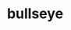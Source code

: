 ---
layout: activities
title: bullseye
emoji: bullseye
permalink: 🎯.html
image: assets/img/3moji/bullseye.png
---